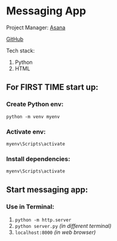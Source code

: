 # Messaging App

Project Manager: [Asana](https://app.asana.com/0/1206965707456536/1206965708625594)

[GitHub](https://github.com/Boba-brothers/MessagingApp)

Tech stack:
1. Python
2. HTML

## For FIRST TIME start up:

### Create Python env:

`python -m venv myenv`

### Activate env:

`myenv\Scripts\activate`

### Install dependencies:

`myenv\Scripts\activate`

## Start messaging app:

### Use in Terminal:

1. `python -m http.server`
2. `python server.py` *(in different terminal)*
3. `localhost:8000` *(in web browser)*
